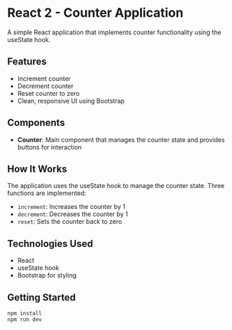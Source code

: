 # React 2 - Counter Application

A simple React application that implements counter functionality using the useState hook.

## Features

- Increment counter
- Decrement counter
- Reset counter to zero
- Clean, responsive UI using Bootstrap

## Components

- **Counter**: Main component that manages the counter state and provides buttons for interaction

## How It Works

The application uses the useState hook to manage the counter state. Three functions are implemented:
- `increment`: Increases the counter by 1
- `decrement`: Decreases the counter by 1
- `reset`: Sets the counter back to zero

## Technologies Used

- React
- useState hook
- Bootstrap for styling

## Getting Started

```
npm install
npm run dev
```
